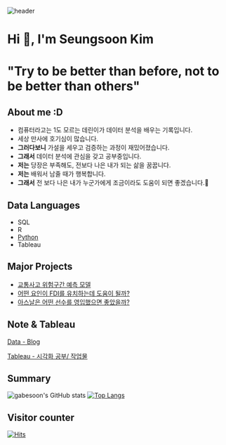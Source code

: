 ![header](https://capsule-render.vercel.app/api?type=Waving&color=auto&height=200&section=header&text=Wellcome%20gabe's%20github🙇‍♂️&fontSize=60)

# Hi 👋, I'm Seungsoon Kim
# "Try to be better than before, not to be better than others"



## About me :D
- 컴퓨터라고는 1도 모르는 데린이가 데이터 분석을 배우는 기록입니다.
- 세상 만사에 호기심이 많습니다.
- **그러다보니**  가설을 세우고 검증하는 과정이 재밌어졌습니다.
- **그래서**  데이터 분석에 관심을 갖고 공부중입니다.
- **저는**  당장은 부족해도, 전보다 나은 내가 되는 삶을 꿈꿉니다.
- **저는**   배워서 남줄 때가 행복합니다.
- **그래서**  전 보다 나은 내가 누군가에게 조금이라도 도움이 되면 좋겠습니다.🙏

## Data Languages
- SQL
- R
- [Python](https://github.com/gabesoon/Python)
- Tableau

## Major Projects
- [교통사고 위험구간 예측 모델](t.ly/uF8L)
- [어떤 요인이 FDI를 유치하는데 도움이 될까?](t.ly/xsbK)
- [아스날은 어떤 선수를 영입했으면 좋았을까?](t.ly/6GLD)

## Note & Tableau
[Data - Blog](https://gabesoon.github.io/gabesoon_ds_blog/)

[Tableau - 시각화 공부/ 작업물]()

## Summary

![gabesoon's GitHub stats](https://github-readme-stats.vercel.app/api?username=gabesoon&show_icons=true&theme=tokyonight) [![Top Langs](https://github-readme-stats.vercel.app/api/top-langs/?username=gabesoon&layout=compact)](https://github.com/gabesoon/github-readme-stats)

## Visitor counter
[![Hits](https://hits.seeyoufarm.com/api/count/incr/badge.svg?url=https%3A%2F%2Fgithub.com%2Fgabesoon&count_bg=%23C83D90&title_bg=%23555555&icon=&icon_color=%23E7E7E7&title=hits&edge_flat=false)](https://hits.seeyoufarm.com)

